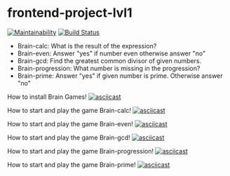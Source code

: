 # frontend-project-lvl1
[![Maintainability](https://api.codeclimate.com/v1/badges/724feb1a895996add9d4/maintainability)](https://codeclimate.com/github/Barrierok/frontend-project-lvl1/maintainability) [![Build Status](https://travis-ci.org/Barrierok/frontend-project-lvl1.svg?branch=master)](https://travis-ci.org/Barrierok/frontend-project-lvl1)

* Brain-calc: What is the result of the expression?
* Brain-even: Answer "yes" if number even otherwise answer "no"
* Brain-gcd: Find the greatest common divisor of given numbers.
* Brain-progression: What number is missing in the progression?
* Brain-prime: Answer "yes" if given number is prime. Otherwise answer "no"

How to install Brain Games!
[![asciicast](https://asciinema.org/a/rt51AozNGghpYULCMmucw6Swz.svg)](https://asciinema.org/a/rt51AozNGghpYULCMmucw6Swz)

How to start and play the game Brain-calc!
[![asciicast](https://asciinema.org/a/V5dizmvmkJRaU0sEPt4StvK1j.svg)](https://asciinema.org/a/V5dizmvmkJRaU0sEPt4StvK1j)

How to start and play the game Brain-even!
[![asciicast](https://asciinema.org/a/MEn8Au89q8a02eXhGfTjRYa54.svg)](https://asciinema.org/a/MEn8Au89q8a02eXhGfTjRYa54)

How to start and play the game Brain-gcd!
[![asciicast](https://asciinema.org/a/NgSnlDGIKtoMAZwTdhnpEqqIE.svg)](https://asciinema.org/a/NgSnlDGIKtoMAZwTdhnpEqqIE)

How to start and play the game Brain-progression!
[![asciicast](https://asciinema.org/a/fA5p78UyyCiW3Y4GuYXysljdL.svg)](https://asciinema.org/a/fA5p78UyyCiW3Y4GuYXysljdL)

How to start and play the game Brain-prime!
[![asciicast](https://asciinema.org/a/grYF1XesEucfEpOsBP2tPGyw9.svg)](https://asciinema.org/a/grYF1XesEucfEpOsBP2tPGyw9)

